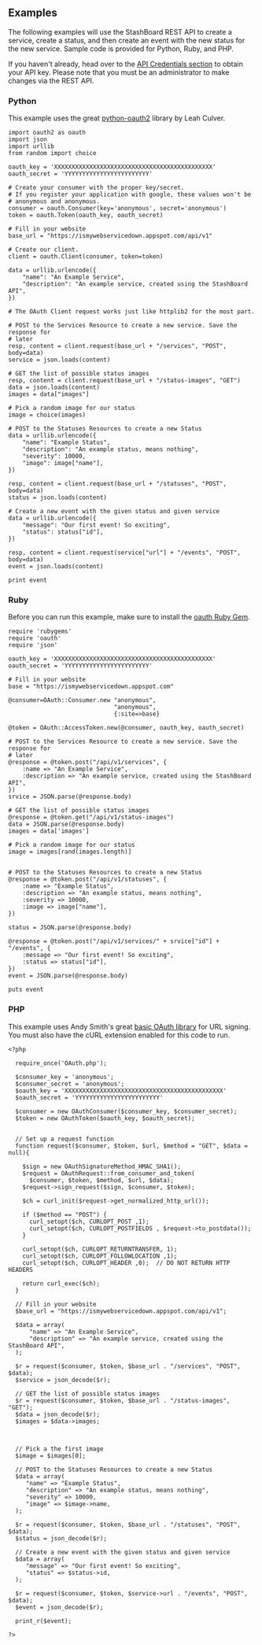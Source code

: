 ## Examples

The following examples will use the StashBoard REST API to create a service, create a status, and then create an event with the new status for the new service. Sample code is provided for Python, Ruby, and PHP. 

If you haven't already, head over to the [API Credentials section](/documentation/credentials) to obtain your API key. Please note that you must be an administrator to make changes via the REST API.

### Python

This example uses the great [python-oauth2](http://github.com/simplegeo/python-oauth2) library by Leah Culver.

    import oauth2 as oauth
    import json
    import urllib
    from random import choice
    
    oauth_key = 'XXXXXXXXXXXXXXXXXXXXXXXXXXXXXXXXXXXXXXXXXXXXX'
    oauth_secret = 'YYYYYYYYYYYYYYYYYYYYYYYY'

    # Create your consumer with the proper key/secret.
    # If you register your application with google, these values won't be
    # anonymous and anonymous. 
    consumer = oauth.Consumer(key='anonymous', secret='anonymous')
    token = oauth.Token(oauth_key, oauth_secret)

    # Fill in your website
    base_url = "https://ismywebservicedown.appspot.com/api/v1"

    # Create our client.
    client = oauth.Client(consumer, token=token)

    data = urllib.urlencode({
        "name": "An Example Service",
        "description": "An example service, created using the StashBoard API",
    })

    # The OAuth Client request works just like httplib2 for the most part.

    # POST to the Services Resource to create a new service. Save the response for
    # later
    resp, content = client.request(base_url + "/services", "POST", body=data)
    service = json.loads(content)

    # GET the list of possible status images
    resp, content = client.request(base_url + "/status-images", "GET")
    data = json.loads(content)
    images = data["images"]

    # Pick a random image for our status
    image = choice(images)

    # POST to the Statuses Resources to create a new Status
    data = urllib.urlencode({
        "name": "Example Status",
        "description": "An example status, means nothing",
        "severity": 10000,
        "image": image["name"],
    })

    resp, content = client.request(base_url + "/statuses", "POST", body=data)
    status = json.loads(content)

    # Create a new event with the given status and given service
    data = urllib.urlencode({
        "message": "Our first event! So exciting",
        "status": status["id"],
    })

    resp, content = client.request(service["url"] + "/events", "POST", body=data)
    event = json.loads(content)

    print event





### Ruby

Before you can run this example, make sure to install the [oauth Ruby Gem](http://github.com/pelle/oauth).
    
    require 'rubygems'
    require 'oauth'
    require 'json'

    oauth_key = 'XXXXXXXXXXXXXXXXXXXXXXXXXXXXXXXXXXXXXXXXXXXXX'
    oauth_secret = 'YYYYYYYYYYYYYYYYYYYYYYYY'

    # Fill in your website
    base = "https://ismywebservicedown.appspot.com"

    @consumer=OAuth::Consumer.new "anonymous", 
                                  "anonymous",
                                  {:site=>base}

    @token = OAuth::AccessToken.new(@consumer, oauth_key, oauth_secret)

    # POST to the Services Resource to create a new service. Save the response for
    # later
    @response = @token.post("/api/v1/services", {
        :name => "An Example Service",
        :description => "An example service, created using the StashBoard API",
    })
    srvice = JSON.parse(@response.body)

    # GET the list of possible status images
    @response = @token.get("/api/v1/status-images")
    data = JSON.parse(@response.body)
    images = data['images']

    # Pick a random image for our status
    image = images[rand(images.length)]


    # POST to the Statuses Resources to create a new Status
    @response = @token.post("/api/v1/statuses", {
        :name => "Example Status",
        :description => "An example status, means nothing",
        :severity => 10000,
        :image => image["name"],
    })

    status = JSON.parse(@response.body)

    @response = @token.post("/api/v1/services/" + srvice["id"] + "/events", {
        :message => "Our first event! So exciting",
        :status => status["id"],
    })
    event = JSON.parse(@response.body)

    puts event


### PHP

This example uses Andy Smith's great [basic OAuth library](http://oauth.googlecode.com/svn/code/php/) for URL signing. You must also have the cURL extension enabled for this code to run.

    <?php

      require_once('OAuth.php');
  
      $consumer_key = 'anonymous';
      $consumer_secret = 'anonymous';
      $oauth_key = 'XXXXXXXXXXXXXXXXXXXXXXXXXXXXXXXXXXXXXXXXXXXXX'
      $oauth_secret = 'YYYYYYYYYYYYYYYYYYYYYYYY'
  
      $consumer = new OAuthConsumer($consumer_key, $consumer_secret);
      $token = new OAuthToken($oauth_key, $oauth_secret);
  
  
      // Set up a request function  
      function request($consumer, $token, $url, $method = "GET", $data = null){
    
        $sign = new OAuthSignatureMethod_HMAC_SHA1();
        $request = OAuthRequest::from_consumer_and_token(
          $consumer, $token, $method, $url, $data);
        $request->sign_request($sign, $consumer, $token);

        $ch = curl_init($request->get_normalized_http_url());
    
        if ($method == "POST") {
          curl_setopt($ch, CURLOPT_POST ,1);
          curl_setopt($ch, CURLOPT_POSTFIELDS , $request->to_postdata());
        }
    
        curl_setopt($ch, CURLOPT_RETURNTRANSFER, 1);
        curl_setopt($ch, CURLOPT_FOLLOWLOCATION ,1);
        curl_setopt($ch, CURLOPT_HEADER ,0);  // DO NOT RETURN HTTP HEADERS
    
        return curl_exec($ch);
      }
  
      // Fill in your website
      $base_url = "https://ismywebservicedown.appspot.com/api/v1";
  
      $data = array(
          "name" => "An Example Service",
          "description" => "An example service, created using the StashBoard API",
      );
  
      $r = request($consumer, $token, $base_url . "/services", "POST", $data);
      $service = json_decode($r);
  
      // GET the list of possible status images
      $r = request($consumer, $token, $base_url . "/status-images", "GET");
      $data = json_decode($r);
      $images = $data->images;
  


      // Pick a the first image
      $image = $images[0];
  
      // POST to the Statuses Resources to create a new Status
      $data = array(
         "name" => "Example Status",
         "description" => "An example status, means nothing",
         "severity" => 10000,
         "image" => $image->name,
      );
  
      $r = request($consumer, $token, $base_url . "/statuses", "POST", $data);
      $status = json_decode($r);
  
      // Create a new event with the given status and given service
      $data = array(
         "message" => "Our first event! So exciting",
         "status" => $status->id,
      );
  
      $r = request($consumer, $token, $service->url . "/events", "POST", $data);
      $event = json_decode($r);
  
      print_r($event);
   
    ?>